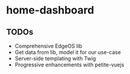 # home-dashboard

## TODOs

* Comprehensive EdgeOS lib
* Get data from lib, model it for our use-case
* Server-side templating with Twig
* Progressive enhancements with petite-vuejs

